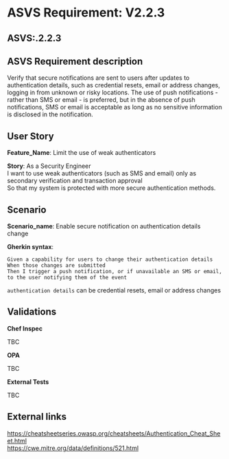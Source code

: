 # ASVS Requirement: V2.2.3

## ASVS:.2.2.3

## ASVS Requirement description

Verify that secure notifications are sent to users after updates to authentication details, such as credential resets, email or address changes, logging in from unknown or risky locations. The use of push notifications - rather than SMS or email - is preferred, but in the absence of push notifications, SMS or email is acceptable as long as no sensitive information is disclosed in the notification.

## User Story

**Feature_Name**: Limit the use of weak authenticators

**Story**:
As a Security Engineer\
I want to use weak authenticators (such as SMS and email) only as secondary verification and transaction approval\
So that my system is protected with more secure authentication methods.

## Scenario

**Scenario_name**: Enable secure notification on authentication details change

**Gherkin syntax**:

```gherkin
Given a capability for users to change their authentication details
When those changes are submitted
Then I trigger a push notification, or if unavailable an SMS or email, to the user notifying them of the event
```

`authentication details` can be credential resets, email or address changes

## Validations

**Chef Inspec**

TBC

**OPA**

TBC

**External Tests**

TBC

## External links

<https://cheatsheetseries.owasp.org/cheatsheets/Authentication_Cheat_Sheet.html> \
<https://cwe.mitre.org/data/definitions/521.html>

